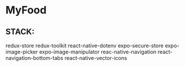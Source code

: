 # MyFood

## STACK:

redux-store
redux-toolkit
react-native-dotenv
expo-secure-store
expo-image-picker
expo-image-manipulator
reac-native-navigation
react-navigation-bottom-tabs
react-native-vector-icons
